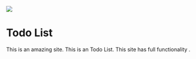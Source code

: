 ![](https://i.ibb.co/Jq3rcZv/Screenshot-2020-11-08-003755.png)
# Todo List
This is an amazing site.  This is an Todo List. This site has full functionality .
